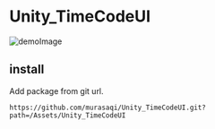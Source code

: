 # Unity_TimeCodeUI


![demoImage](https://github.com/murasaqi/Unity_TimeCodeUI/Docs/preview.gif)  

## install
Add package from git url.  

```
https://github.com/murasaqi/Unity_TimeCodeUI.git?path=/Assets/Unity_TimeCodeUI
```
